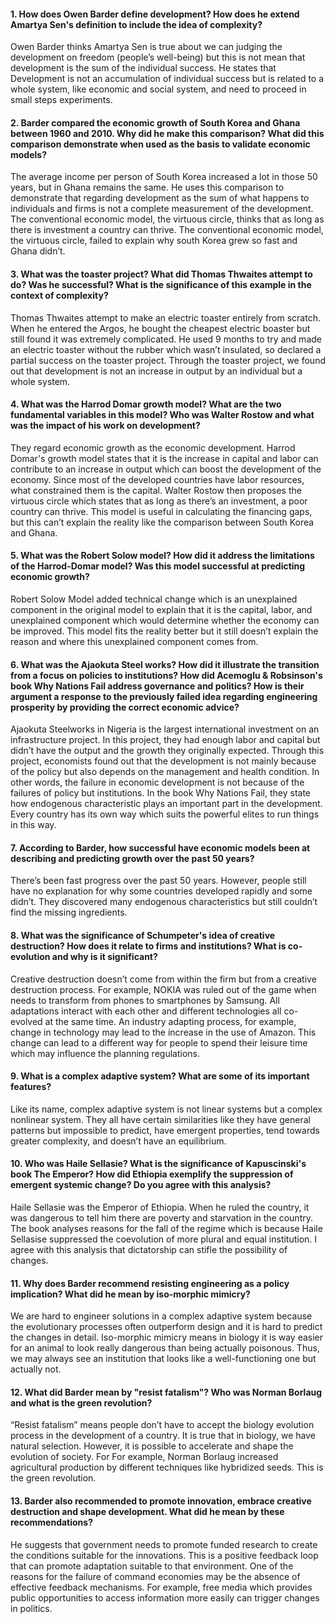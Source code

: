 
#### 1.  How does Owen Barder define development? How does he extend Amartya Sen's definition to include the idea of complexity?

Owen Barder thinks Amartya Sen is true about we can judging the development on freedom (people’s well-being) but this is not mean that development is the sum of the individual success. He states that Development is not an accumulation of individual success but is related to a whole system, like economic and social system, and need to proceed in small steps experiments. 

#### 2.  Barder compared the economic growth of South Korea and Ghana between 1960 and 2010.  Why did he make this comparison?  What did this comparison demonstrate when used as the basis to validate economic models?

The average income per person of South Korea increased a lot in those 50 years, but in Ghana remains the same. He uses this comparison to demonstrate that regarding development as the sum of what happens to individuals and firms is not a complete measurement of the development. The conventional economic model, the virtuous circle, thinks that as long as there is investment a country can thrive. The conventional economic model, the virtuous circle, failed to explain why south Korea grew so fast and Ghana didn’t. 

#### 3.  What was the toaster project? What did Thomas Thwaites attempt to do? Was he successful? What is the significance of this example in the context of complexity?

Thomas Thwaites attempt to make an electric toaster entirely from scratch. When he entered the Argos, he bought the cheapest electric boaster but still found it was extremely complicated.  He used 9 months to try and made an electric toaster without the rubber which wasn’t insulated, so declared a partial success on the toaster project. Through the toaster project, we found out that development is not an increase in output by an individual but a whole system. 

#### 4.  What was the Harrod Domar growth model? What are the two fundamental variables in this model? Who was Walter Rostow and what was the impact of his work on development?

They regard economic growth as the economic development. Harrod Domar's growth model states that it is the increase in capital and labor can contribute to an increase in output which can boost the development of the economy. Since most of the developed countries have labor resources, what constrained them is the capital. Walter Rostow then proposes the virtuous circle which states that as long as there’s an investment, a poor country can thrive. This model is useful in calculating the financing gaps, but this can’t explain the reality like the comparison between South Korea and Ghana. 

#### 5.  What was the Robert Solow model?  How did it address the limitations of the Harrod-Domar model? Was this model successful at predicting economic growth?

Robert Solow Model added technical change which is an unexplained component in the original model to explain that it is the capital, labor, and unexplained component which would determine whether the economy can be improved. This model fits the reality better but it still doesn’t explain the reason and where this unexplained component comes from. 

#### 6. What was the Ajaokuta Steel works? How did it illustrate the transition from a focus on policies to institutions?  How did Acemoglu & Robsinson's book Why Nations Fail address governance and politics?  How is their argument a response to the previously failed idea regarding engineering prosperity by providing the correct economic advice? 

Ajaokuta Steelworks in Nigeria is the largest international investment on an infrastructure project. In this project, they had enough labor and capital but didn’t have the output and the growth they originally expected. Through this project, economists found out that the development is not mainly because of the policy but also depends on the management and health condition. In other words, the failure in economic development is not because of the failures of policy but institutions. In the book Why Nations Fail, they state how endogenous characteristic plays an important part in the development. Every country has its own way which suits the powerful elites to run things in this way. 

#### 7.  According to Barder, how successful have economic models been at describing and predicting growth over the past 50 years?

There’s been fast progress over the past 50 years. However, people still have no explanation for why some countries developed rapidly and some didn’t. They discovered many endogenous characteristics but still couldn’t find the missing ingredients.  

#### 8.  What was the significance of Schumpeter's idea of creative destruction? How does it relate to firms and institutions? What is co-evolution and why is it significant?

Creative destruction doesn’t come from within the firm but from a creative destruction process. For example, NOKIA was ruled out of the game when needs to transform from phones to smartphones by Samsung. All adaptations interact with each other and different technologies all co-evolved at the same time. An industry adapting process, for example, change in technology may lead to the increase in the use of Amazon. This change can lead to a different way for people to spend their leisure time which may influence the planning regulations. 

#### 9. What is a complex adaptive system? What are some of its important features?

Like its name, complex adaptive system is not linear systems but a complex nonlinear system. They all have certain similarities like they have general patterns but impossible to predict, have emergent properties, tend towards greater complexity, and doesn’t have an equilibrium. 

#### 10.  Who was Haile Sellasie? What is the significance of Kapuscinski's book The Emperor? How did Ethiopia exemplify the suppression of emergent systemic change? Do you agree with this analysis?

Haile Sellasie was the Emperor of Ethiopia. When he ruled the country, it was dangerous to tell him there are poverty and starvation in the country. The book analyses reasons for the fall of the regime which is because Haile Sellasise suppressed the coevolution of more plural and equal institution. I agree with this analysis that dictatorship can stifle the possibility of changes.

#### 11.  Why does Barder recommend resisting engineering as a policy implication?  What did he mean by iso-morphic mimicry?

We are hard to engineer solutions in a complex adaptive system because the evolutionary processes often outperform design and it is hard to predict the changes in detail. Iso-morphic mimicry means in biology it is way easier for an animal to look really dangerous than being actually poisonous. Thus, we may always see an institution that looks like a well-functioning one but actually not. 
 
#### 12.  What did Barder mean by "resist fatalism"? Who was Norman Borlaug and what is the green revolution?

“Resist fatalism” means people don’t have to accept the biology evolution process in the development of a country. It is true that in biology, we have natural selection. However, it is possible to accelerate and shape the evolution of society. For For example, Norman Borlaug increased agricultural production by different techniques like hybridized seeds. This is the green revolution.  

#### 13.  Barder also recommended to promote innovation, embrace creative destruction and shape development. What did he mean by these recommendations?

He suggests that government needs to promote funded research to create the conditions suitable for the innovations. This is a positive feedback loop that can promote adaptation suitable to that environment. One of the reasons for the failure of command economies may be the absence of effective feedback mechanisms. For example, free media which provides public opportunities to access information more easily can trigger changes in politics. 

